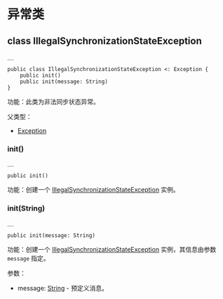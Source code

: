 
# 异常类

## class IllegalSynchronizationStateException
    
    __
    
    public class IllegalSynchronizationStateException <: Exception {
        public init()
        public init(message: String)
    }
    
功能：此类为非法同步状态异常。

父类型：

  * [Exception](https://docs.cangjie-lang.cn/docs/1.0.1/libs/std/core/core_package_api/core_package_exceptions.html#class-exception)

### init\(\)
    
    __
    
    public init()
    
功能：创建一个 [IllegalSynchronizationStateException](https://docs.cangjie-lang.cn/docs/1.0.1/libs/std/sync/sync_package_api/sync_package_exceptions.html#class-illegalsynchronizationstateexception) 实例。

### init\(String\)
    
    __
    
    public init(message: String)
    
功能：创建一个 [IllegalSynchronizationStateException](https://docs.cangjie-lang.cn/docs/1.0.1/libs/std/sync/sync_package_api/sync_package_exceptions.html#class-illegalsynchronizationstateexception) 实例，其信息由参数 `message` 指定。

参数：

  * message: [String](https://docs.cangjie-lang.cn/docs/1.0.1/libs/std/core/core_package_api/core_package_structs.html#struct-string) \- 预定义消息。